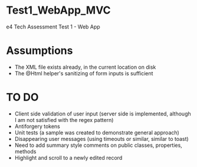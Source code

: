 # Test1_WebApp_MVC
e4 Tech Assessment Test 1 - Web App

# Assumptions
- The XML file exists already, in the current location on disk
- The @Html helper's sanitizing of form inputs is sufficient

# TO DO
- Client side validation of user input (server side is implemented, although I am not satisfied with the regex pattern)
- Antiforgery tokens
- Unit tests (a sample was created to demonstrate general approach)
- Disappearing user messages (using timeouts or similar, similar to toast)
- Need to add summary style comments on public classes, properties, methods
- Highlight and scroll to a newly edited record
